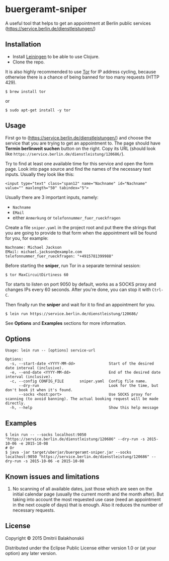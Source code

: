 # buergeramt-sniper

A useful tool that helps to get an appointment at Berlin public services (https://service.berlin.de/dienstleistungen/)

## Installation

- Install [Leiningen](http://leiningen.org/) to be able to use Clojure.
- Clone the repo.

It is also highly recommended to use [Tor](https://www.torproject.org/docs/documentation.html.en) for IP address cycling, because otherwise there is a chance of being banned for too many requests (HTTP 429).

    $ brew install tor

or

    $ sudo apt-get install -y tor

## Usage

First go to (https://service.berlin.de/dienstleistungen/) and choose the service that you are trying to get an appointment to.
The page should have **Termin berlinweit suchen** button on the right.
Copy its URL (should look like `https://service.berlin.de/dienstleistung/120686/`).

Try to find at least one available time for this service and open the form page. Look into page source and find the names of the necessary text inputs. Usually they look like this:

```
<input type="text" class="span12" name="Nachname" id="Nachname" value="" maxlength="50" tabindex="5">
```

Usually there are 3 important inputs, namely:

- `Nachname`
- `EMail`
- either `Anmerkung` or `telefonnummer_fuer_rueckfragen`

Create a file `sniper.yaml` in the project root and put there the strings that you are going to provide to that form when the appointment will be found for you, for example:

```
Nachname: Michael Jackson
EMail: michael.jackson@example.com
telefonnummer_fuer_rueckfragen: "+4915781399988"
```

Before starting the **sniper**, run Tor in a separate terminal session:

    $ tor MaxCircuitDirtiness 60

Tor starts to listen on port 9050 by default, works as a SOCKS proxy and changes IPs every 60 seconds. After you're done, you can stop it with `Ctrl-C`.

Then finally run the **sniper** and wait for it to find an appointment for you.

    $ lein run https://service.berlin.de/dienstleistung/120686/

See **Options** and **Examples** sections for more information.

## Options

```
Usage: lein run -- [options] service-url

Options:
  -s, --start-date <YYYY-MM-dd>               Start of the desired date interval (inclusive).
  -e, --end-date <YYYY-MM-dd>                 End of the desired date interval (inclusive).
  -c, --config CONFIG_FILE       sniper.yaml  Config file name.
      --dry-run                               Look for the time, but don't book it when it's found.
      --socks <host:port>                     Use SOCKS proxy for scanning (to avoid banning). The actual booking request will be made directly.
  -h, --help                                  Show this help message
```

## Examples

```
$ lein run -- --socks localhost:9050 "https://service.berlin.de/dienstleistung/120686" --dry-run -s 2015-10-06 -e 2015-10-08
# Or
$ java -jar target/uberjar/buergeramt-sniper.jar --socks localhost:9050 "https://service.berlin.de/dienstleistung/120686" --dry-run -s 2015-10-06 -e 2015-10-08
```

## Known issues and limitations

1. No scanning of all available dates, just those which are seen on the initial calendar page (usually the current month and the month after). But taking into account the most requested use case (need an appointment in the next couple of days) that is enough. Also it reduces the number of necessary requests.

## License

Copyright © 2015 Dmitrii Balakhonskii

Distributed under the Eclipse Public License either version 1.0 or (at
your option) any later version.
